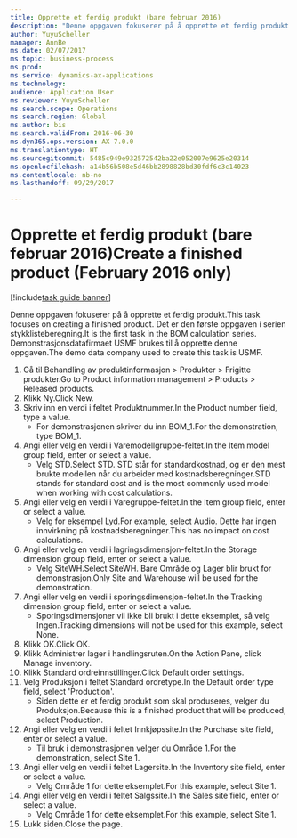 ```yaml
--- 
title: Opprette et ferdig produkt (bare februar 2016)
description: "Denne oppgaven fokuserer på å opprette et ferdig produkt."
author: YuyuScheller
manager: AnnBe
ms.date: 02/07/2017
ms.topic: business-process
ms.prod: 
ms.service: dynamics-ax-applications
ms.technology: 
audience: Application User
ms.reviewer: YuyuScheller
ms.search.scope: Operations
ms.search.region: Global
ms.author: bis
ms.search.validFrom: 2016-06-30
ms.dyn365.ops.version: AX 7.0.0
ms.translationtype: HT
ms.sourcegitcommit: 5485c949e932572542ba22e052007e9625e20314
ms.openlocfilehash: a14b56b508e5d46bb2898828bd30fdf6c3c14023
ms.contentlocale: nb-no
ms.lasthandoff: 09/29/2017

---
```

# <a name="create-a-finished-product-february-2016-only"></a><span data-ttu-id="4abbc-103">Opprette et ferdig produkt (bare februar 2016)</span><span class="sxs-lookup"><span data-stu-id="4abbc-103">Create a finished product (February 2016 only)</span></span>

[!include[task guide banner](../../includes/task-guide-banner.md)]

<span data-ttu-id="4abbc-104">Denne oppgaven fokuserer på å opprette et ferdig produkt.</span><span class="sxs-lookup"><span data-stu-id="4abbc-104">This task focuses on creating a finished product.</span></span> <span data-ttu-id="4abbc-105">Det er den første oppgaven i serien stykklisteberegning.</span><span class="sxs-lookup"><span data-stu-id="4abbc-105">It is the first task in the BOM calculation series.</span></span> <span data-ttu-id="4abbc-106">Demonstrasjonsdatafirmaet USMF brukes til å opprette denne oppgaven.</span><span class="sxs-lookup"><span data-stu-id="4abbc-106">The demo data company used to create this task is USMF.</span></span>

1. <span data-ttu-id="4abbc-107">Gå til Behandling av produktinformasjon > Produkter > Frigitte produkter.</span><span class="sxs-lookup"><span data-stu-id="4abbc-107">Go to Product information management > Products > Released products.</span></span>
2. <span data-ttu-id="4abbc-108">Klikk Ny.</span><span class="sxs-lookup"><span data-stu-id="4abbc-108">Click New.</span></span>
3. <span data-ttu-id="4abbc-109">Skriv inn en verdi i feltet Produktnummer.</span><span class="sxs-lookup"><span data-stu-id="4abbc-109">In the Product number field, type a value.</span></span>
    * <span data-ttu-id="4abbc-110">For demonstrasjonen skriver du inn BOM_1.</span><span class="sxs-lookup"><span data-stu-id="4abbc-110">For the demonstration, type BOM_1.</span></span>  
4. <span data-ttu-id="4abbc-111">Angi eller velg en verdi i Varemodellgruppe-feltet.</span><span class="sxs-lookup"><span data-stu-id="4abbc-111">In the Item model group field, enter or select a value.</span></span>
    * <span data-ttu-id="4abbc-112">Velg STD.</span><span class="sxs-lookup"><span data-stu-id="4abbc-112">Select STD.</span></span> <span data-ttu-id="4abbc-113">STD står for standardkostnad, og er den mest brukte modellen når du arbeider med kostnadsberegninger.</span><span class="sxs-lookup"><span data-stu-id="4abbc-113">STD stands for standard cost and is the most commonly used model when working with cost calculations.</span></span>  
5. <span data-ttu-id="4abbc-114">Angi eller velg en verdi i Varegruppe-feltet.</span><span class="sxs-lookup"><span data-stu-id="4abbc-114">In the Item group field, enter or select a value.</span></span>
    * <span data-ttu-id="4abbc-115">Velg for eksempel Lyd.</span><span class="sxs-lookup"><span data-stu-id="4abbc-115">For example, select Audio.</span></span> <span data-ttu-id="4abbc-116">Dette har ingen innvirkning på kostnadsberegninger.</span><span class="sxs-lookup"><span data-stu-id="4abbc-116">This has no impact on cost calculations.</span></span>  
6. <span data-ttu-id="4abbc-117">Angi eller velg en verdi i lagringsdimensjon-feltet.</span><span class="sxs-lookup"><span data-stu-id="4abbc-117">In the Storage dimension group field, enter or select a value.</span></span>
    * <span data-ttu-id="4abbc-118">Velg SiteWH.</span><span class="sxs-lookup"><span data-stu-id="4abbc-118">Select SiteWH.</span></span> <span data-ttu-id="4abbc-119">Bare Område og Lager blir brukt for demonstrasjon.</span><span class="sxs-lookup"><span data-stu-id="4abbc-119">Only Site and Warehouse will be used for the demonstration.</span></span>  
7. <span data-ttu-id="4abbc-120">Angi eller velg en verdi i sporingsdimensjon-feltet.</span><span class="sxs-lookup"><span data-stu-id="4abbc-120">In the Tracking dimension group field, enter or select a value.</span></span>
    * <span data-ttu-id="4abbc-121">Sporingsdimensjoner vil ikke bli brukt i dette eksemplet, så velg Ingen.</span><span class="sxs-lookup"><span data-stu-id="4abbc-121">Tracking dimensions will not be used for this example, select None.</span></span>  
8. <span data-ttu-id="4abbc-122">Klikk OK.</span><span class="sxs-lookup"><span data-stu-id="4abbc-122">Click OK.</span></span>
9. <span data-ttu-id="4abbc-123">Klikk Administrer lager i handlingsruten.</span><span class="sxs-lookup"><span data-stu-id="4abbc-123">On the Action Pane, click Manage inventory.</span></span>
10. <span data-ttu-id="4abbc-124">Klikk Standard ordreinnstillinger.</span><span class="sxs-lookup"><span data-stu-id="4abbc-124">Click Default order settings.</span></span>
11. <span data-ttu-id="4abbc-125">Velg Produksjon i feltet Standard ordretype.</span><span class="sxs-lookup"><span data-stu-id="4abbc-125">In the Default order type field, select 'Production'.</span></span>
    * <span data-ttu-id="4abbc-126">Siden dette er et ferdig produkt som skal produseres, velger du Produksjon.</span><span class="sxs-lookup"><span data-stu-id="4abbc-126">Because this is a finished product that will be produced, select Production.</span></span>  
12. <span data-ttu-id="4abbc-127">Angi eller velg en verdi i feltet Innkjøpssite.</span><span class="sxs-lookup"><span data-stu-id="4abbc-127">In the Purchase site field, enter or select a value.</span></span>
    * <span data-ttu-id="4abbc-128">Til bruk i demonstrasjonen velger du Område 1.</span><span class="sxs-lookup"><span data-stu-id="4abbc-128">For the demonstration, select Site 1.</span></span>  
13. <span data-ttu-id="4abbc-129">Angi eller velg en verdi i feltet Lagersite.</span><span class="sxs-lookup"><span data-stu-id="4abbc-129">In the Inventory site field, enter or select a value.</span></span>
    * <span data-ttu-id="4abbc-130">Velg Område 1 for dette eksemplet.</span><span class="sxs-lookup"><span data-stu-id="4abbc-130">For this example, select Site 1.</span></span>  
14. <span data-ttu-id="4abbc-131">Angi eller velg en verdi i feltet Salgssite.</span><span class="sxs-lookup"><span data-stu-id="4abbc-131">In the Sales site field, enter or select a value.</span></span>
    * <span data-ttu-id="4abbc-132">Velg Område 1 for dette eksemplet.</span><span class="sxs-lookup"><span data-stu-id="4abbc-132">For this example, select Site 1.</span></span>  
15. <span data-ttu-id="4abbc-133">Lukk siden.</span><span class="sxs-lookup"><span data-stu-id="4abbc-133">Close the page.</span></span>



